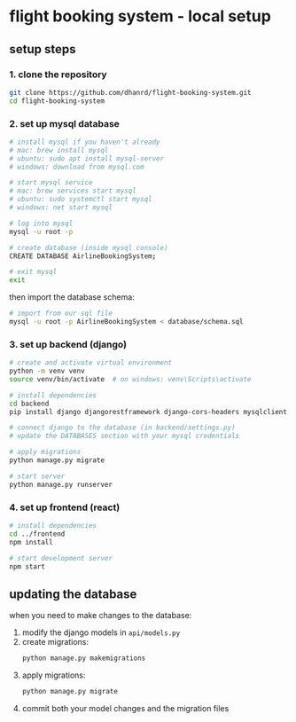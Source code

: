 # flight booking system - local setup

## setup steps

### 1. clone the repository
```bash
git clone https://github.com/dhanrd/flight-booking-system.git
cd flight-booking-system
```

### 2. set up mysql database
```bash
# install mysql if you haven't already
# mac: brew install mysql
# ubuntu: sudo apt install mysql-server
# windows: download from mysql.com

# start mysql service
# mac: brew services start mysql
# ubuntu: sudo systemctl start mysql
# windows: net start mysql

# log into mysql
mysql -u root -p

# create database (inside mysql console)
CREATE DATABASE AirlineBookingSystem;

# exit mysql
exit
```

then import the database schema:
```bash
# import from our sql file
mysql -u root -p AirlineBookingSystem < database/schema.sql
```

### 3. set up backend (django)
```bash
# create and activate virtual environment
python -m venv venv
source venv/bin/activate  # on windows: venv\Scripts\activate

# install dependencies
cd backend
pip install django djangorestframework django-cors-headers mysqlclient

# connect django to the database (in backend/settings.py)
# update the DATABASES section with your mysql credentials

# apply migrations
python manage.py migrate

# start server
python manage.py runserver
```

### 4. set up frontend (react)
```bash
# install dependencies
cd ../frontend
npm install

# start development server
npm start
```
## updating the database

when you need to make changes to the database:

1. modify the django models in `api/models.py`
2. create migrations:
   ```bash
   python manage.py makemigrations
   ```
3. apply migrations:
   ```bash
   python manage.py migrate
   ```
4. commit both your model changes and the migration files